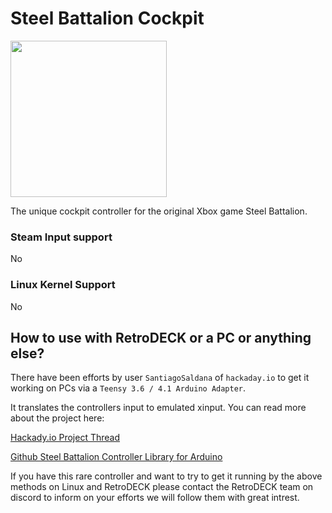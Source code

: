 # Steel Battalion Cockpit

<img src="../../../wiki_images/controllers/steel-battalion.png" width="250">

The unique cockpit controller for the original Xbox game Steel Battalion.

### Steam Input support
No

### Linux Kernel Support
No

## How to use with RetroDECK or a PC or anything else?

There have been efforts by user `SantiagoSaldana` of `hackaday.io` to get it working on PCs via a `Teensy 3.6 / 4.1 Arduino Adapter`.

It translates the controllers input to emulated xinput. You can read more about the project here:

[Hackady.io Project Thread](https://hackaday.io/project/182810-steel-battalion-controller-teensy-adapter)

[Github Steel Battalion Controller Library for Arduino](https://github.com/SantiagoSaldana/SBC)

If you have this rare controller and want to try to get it running by the above methods on Linux and RetroDECK please contact the RetroDECK team on discord to inform on your efforts we will follow them with great intrest.
